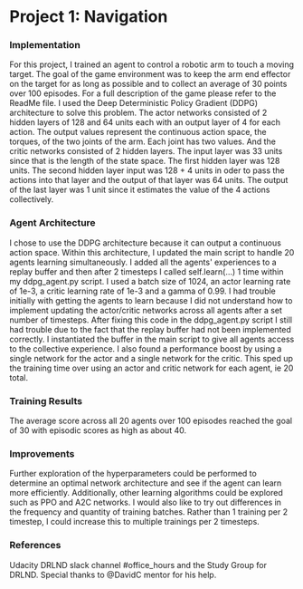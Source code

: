 [//]: # (Image References)

[image1]: https://github.com/josjo80/DeepRL/blob/master/p1_navigation/download.png "Training Score"

# Project 1: Navigation

### Implementation

For this project, I trained an agent to control a robotic arm to touch a moving target.  The goal of the game environment was to keep the arm end effector on the target for as long as possible and to collect an average of 30 points over 100 episodes.  For a full description of the game please refer to the ReadMe file.  I used the Deep Deterministic Policy Gradient (DDPG) architecture to solve this problem.  The actor networks consisted of 2 hidden layers of 128 and 64 units each with an output layer of 4 for each action.  The output values represent the continuous action space, the torques, of the two joints of the arm.  Each joint has two values.  And the critic networks consisted of 2 hidden layers.  The input layer was 33 units since that is the length of the state space.  The first hidden layer was 128 units.  The second hidden layer input was 128 + 4 units in oder to pass the actions into that layer and the output of that layer was 64 units.  The output of the last layer was 1 unit since it estimates the value of the 4 actions collectively.


### Agent Architecture

I chose to use the DDPG architecture because it can output a continuous action space.  Within this architecture, I updated the main script to handle 20 agents learning simultaneously.  I added all the agents' experiences to a replay buffer and then after 2 timesteps I called self.learn(...) 1 time within my ddpg_agent.py script.  I used a batch size of 1024, an actor learning rate of 1e-3, a critic learning rate of 1e-3 and a gamma of 0.99.  I had trouble initially with getting the agents to learn because I did not understand how to implement updating the actor/critic networks across all agents after a set number of timesteps.  After fixing this code in the ddpg_agent.py script I still had trouble due to the fact that the replay buffer had not been implemented correctly.  I instantiated the buffer in the main script to give all agents access to the collective experience.  I also found a performance boost by using a single network for the actor and a single network for the critic.  This sped up the training time over using an actor and critic network for each agent, ie 20 total. 

### Training Results

The average score across all 20 agents over 100 episodes reached the goal of 30 with episodic scores as high as about 40.

### Improvements

Further exploration of the hyperparameters could be performed to determine an optimal network architecture and see if the agent can learn more efficiently.  Additionally, other learning algorithms could be explored such as PPO and A2C networks.  I would also like to try out differences in the frequency and quantity of training batches.  Rather than 1 training per 2 timestep, I could increase this to multiple trainings per 2 timesteps.

### References
Udacity DRLND slack channel #office_hours and the Study Group for DRLND.  Special thanks to @DavidC mentor for his help.